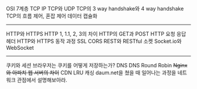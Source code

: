 OSI 7계층
TCP IP
TCP와 UDP
TCP의 3 way handshake와 4 way handshake
TCP의 흐름 제어, 혼잡 제어
데이터 캡슐화

---

HTTP와 HTTPS
HTTP 1, 1.1, 2, 3의 차이
HTTP의 GET과 POST
HTTP 요청 응답 헤더
HTTP와 HTTPS 동작 과정
SSL
CORS
REST와 RESTful
소켓
Socket.io와 WebSocket

---

쿠키와 세션
브라우저는 쿠키를 어떻게 저장하는가?
DNS
DNS Round Robin
~~Nginx와 아파치 웹 서버의 차이~~
CDN
LRU 캐싱
daum.net을 쳤을 때 일어나는 과정을 네트워크 관점에서 설명해보아라.